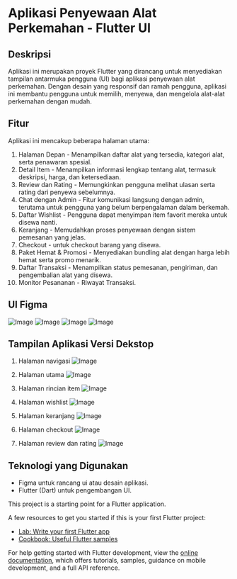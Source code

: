 # Aplikasi Penyewaan Alat Perkemahan - Flutter UI

## Deskripsi

Aplikasi ini merupakan proyek Flutter yang dirancang untuk menyediakan tampilan antarmuka pengguna (UI) bagi aplikasi penyewaan alat perkemahan. Dengan desain yang responsif dan ramah pengguna, aplikasi ini membantu pengguna untuk memilih, menyewa, dan mengelola alat-alat perkemahan dengan mudah.

## Fitur
Aplikasi ini mencakup beberapa halaman utama:
1. Halaman Depan - Menampilkan daftar alat yang tersedia, kategori alat, serta penawaran spesial.
2. Detail Item - Menampilkan informasi lengkap tentang alat, termasuk deskripsi, harga, dan ketersediaan.
3. Review dan Rating - Memungkinkan pengguna melihat ulasan serta rating dari penyewa sebelumnya.
4. Chat dengan Admin - Fitur komunikasi langsung dengan admin, terutama untuk pengguna yang belum berpengalaman dalam berkemah.
5. Daftar Wishlist - Pengguna dapat menyimpan item favorit mereka untuk disewa nanti.
6. Keranjang - Memudahkan proses penyewaan dengan sistem pemesanan yang jelas.
7. Checkout - untuk checkout barang yang disewa.
8. Paket Hemat & Promosi - Menyediakan bundling alat dengan harga lebih hemat serta promo menarik.
9. Daftar Transaksi - Menampilkan status pemesanan, pengiriman, dan pengembalian alat yang disewa.
10. Monitor Pesananan - Riwayat Transaksi.

## UI Figma
![Image](https://github.com/user-attachments/assets/81b97a07-8ac5-4b4d-b580-1ac370ea5268)
![Image](https://github.com/user-attachments/assets/27cc0026-99a3-4cb5-8fe4-d27f85fbb111)
![Image](https://github.com/user-attachments/assets/06948b1e-9e7e-4d08-8bcc-3752100388e6)
![Image](https://github.com/user-attachments/assets/5633a8ca-cfdc-4e69-8ccd-eb6348058aec)

## Tampilan Aplikasi Versi Dekstop
1. Halaman navigasi
![Image](https://github.com/user-attachments/assets/70fa7a0b-b71c-4ac0-98de-aed411ad56d9)

3. Halaman utama
![Image](https://github.com/user-attachments/assets/a696ddbc-3ed6-48bd-b1f2-fc3e979ab001)

4. Halaman rincian item
![Image](https://github.com/user-attachments/assets/154a006e-7f81-4ea0-9c51-e60fe38fbfc4)

5. Halaman wishlist
![Image](https://github.com/user-attachments/assets/b98e096a-c0a8-4a1b-8543-dc00cda6d9e8)

7. Halaman keranjang
![Image](https://github.com/user-attachments/assets/1684ad75-18c2-4703-a54c-9014b537fb9d)

8. Halaman checkout
![Image](https://github.com/user-attachments/assets/d7f1e919-d389-4d4c-bbd5-12c4218f8c70)

9. Halaman review dan rating
![Image](https://github.com/user-attachments/assets/f6b3a7ba-1e43-4dc8-9c2b-3df54ec74b10)

## Teknologi yang Digunakan
- Figma untuk rancang ui atau desain aplikasi.
- Flutter (Dart) untuk pengembangan UI.

This project is a starting point for a Flutter application.

A few resources to get you started if this is your first Flutter project:

- [Lab: Write your first Flutter app](https://docs.flutter.dev/get-started/codelab)
- [Cookbook: Useful Flutter samples](https://docs.flutter.dev/cookbook)

For help getting started with Flutter development, view the
[online documentation](https://docs.flutter.dev/), which offers tutorials,
samples, guidance on mobile development, and a full API reference.
